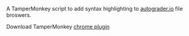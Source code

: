 A TamperMonkey script to add syntax highlighting to <a href="autograder.io">autograder.io</a> file broswers.

Download TamperMonkey <a href="https://chrome.google.com/webstore/detail/tampermonkey/dhdgffkkebhmkfjojejmpbldmpobfkfo"> chrome plugin </a>